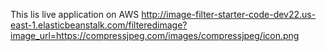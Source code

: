 This lis live application on AWS
http://image-filter-starter-code-dev22.us-east-1.elasticbeanstalk.com/filteredimage?image_url=https://compressjpeg.com/images/compressjpeg/icon.png